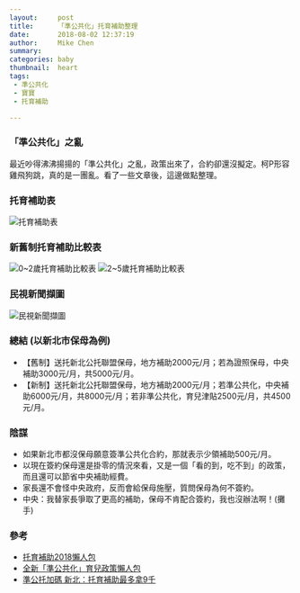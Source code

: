 ```yaml
---
layout:     post
title:      「準公共化」托育補助整理
date:       2018-08-02 12:37:19
author:     Mike Chen
summary:    
categories: baby
thumbnail:  heart
tags:
 - 準公共化
 - 寶寶
 - 托育補助

---
```


### 「準公共化」之亂
最近吵得沸沸揚揚的「準公共化」之亂，政策出來了，合約卻還沒擬定。柯P形容雞飛狗跳，真的是一團亂。看了一些文章後，這邊做點整理。

### 托育補助表
![托育補助表](https://i.imgur.com/jgWr1EA.png)

### 新舊制托育補助比較表
![0~2歲托育補助比較表](https://i.imgur.com/hFAlwAq.png)
![2~5歲托育補助比較表](https://i.imgur.com/zs8LAfR.png)

### 民視新聞擷圖
![民視新聞擷圖](https://i.imgur.com/UTWykAR.png)

### 總結 (以新北市保母為例)
* 【舊制】送托新北公托聯盟保母，地方補助2000元/月；若為證照保母，中央補助3000元/月，共5000元/月。
* 【新制】送托新北公托聯盟保母，地方補助2000元/月；若準公共化，中央補助6000元/月，共8000元/月；若非準公共化，育兒津貼2500元/月，共4500元/月。

### 陰謀
* 如果新北市都沒保母願意簽準公共化合約，那就表示少領補助500元/月。
* 以現在簽約保母還是掛零的情況來看，又是一個「看的到，吃不到」的政策，而且還可以節省中央補助經費。
* 家長還不會怪中央政府，反而會給保母施壓，質問保母為何不簽約。
* 中央：我替家長爭取了更高的補助，保母不肯配合簽約，我也沒辦法啊！(攤手)

### 參考
* [托育補助2018懶人包](https://blog.bananny.co/2018/03/21/childcare-subsidy-2018/)
* [全新「準公共化」育兒政策懶人包](https://blog.bananny.co/2018/05/17/childcare-subsidy-2018-4/?utm_source=fb_page&utm_medium=post&utm_campaign=blog&utm_content=post_07302018)
* [準公托加碼 新北：托育補助最多拿9千](https://tw.news.yahoo.com/%E6%BA%96%E5%85%AC%E6%89%98%E5%8A%A0%E7%A2%BC-%E6%96%B0%E5%8C%97-%E6%89%98%E8%82%B2%E8%A3%9C%E5%8A%A9%E6%9C%80%E5%A4%9A%E6%8B%BF9%E5%8D%83-110512190.html)